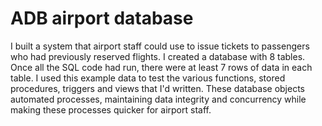 # ADB airport database

I built a system that airport staff could use to issue tickets to passengers who had previously reserved flights. I created a database with 8 tables. Once all the SQL code had run, there were at least 7 rows of data in each table. 
I used this example data to test the various functions, stored procedures, triggers and views that I'd written. These database objects automated processes, maintaining data integrity and concurrency while making these processes quicker for airport staff. 

